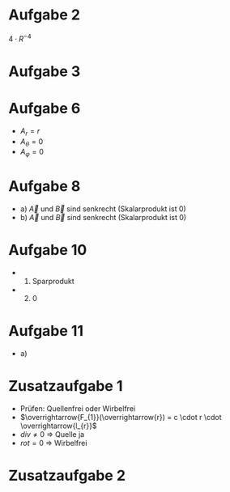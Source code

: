 # Aufgabe 2
$4 \cdot R^{-4}$ 

# Aufgabe 3


# Aufgabe 6
- $A_{r} = r$ 
- $A_{\theta} = 0$ 
- $A_{\varphi} = 0$ 

# Aufgabe 8 
- a) $\overrightarrow{A}$ und $\overrightarrow{B}$ sind senkrecht (Skalarprodukt ist 0) 
- b) $\overrightarrow{A}$ und $\overrightarrow{B}$ sind senkrecht (Skalarprodukt ist 0) 

# Aufgabe 10
- 1) Sparprodukt 
- 2) 0 

# Aufgabe 11
- a) 

# Zusatzaufgabe 1
- Prüfen: Quellenfrei oder Wirbelfrei 
- $\overrightarrow{F_{1}}(\overrightarrow{r}) = c \cdot r \cdot \overrightarrow{l_{r}}$ 
- $div \neq 0$ $\Rightarrow$ Quelle ja 
- $rot = 0$ $\Rightarrow$ Wirbelfrei 

# Zusatzaufgabe 2
